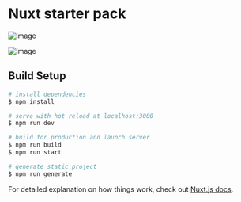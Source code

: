 # Nuxt starter pack
![image](https://user-images.githubusercontent.com/71668336/131868206-46f3b42d-9754-47fe-99fb-24bc25d666e3.png)

![image](https://user-images.githubusercontent.com/71668336/131868123-8cfff77c-8029-4b33-8629-064924d8bf2c.png)

## Build Setup

```bash
# install dependencies
$ npm install

# serve with hot reload at localhost:3000
$ npm run dev

# build for production and launch server
$ npm run build
$ npm run start

# generate static project
$ npm run generate
```

For detailed explanation on how things work, check out [Nuxt.js docs](https://nuxtjs.org).
